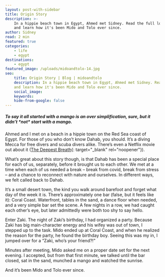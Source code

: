 ```yaml
---
layout: post-with-sidebar
title: Origin Story
description: >-
    In a hippie beach town in Egypt, Ahmed met Sidney. Read the full love story
    and learn how it's been Mido and Tolo ever since.
author: Sidney
read: 2 min
featured: true
categories:
    - life
    - egypt
destinations:
    - egypt
featured_image: /uploads/midoandtolo-14.jpg
seo:
    title: Origin Story | Blog | midoandtolo
    description: In a hippie beach town in Egypt, Ahmed met Sidney. Read the full love story
    and learn how it's been Mido and Tolo ever since.
    social_image:
    keywords:
    hide-from-google: false
---
```

##### *To say it all started with a mango is an over simplification, sure, but it didn’t \*not\* start with a mango.*

Ahmed and I met on a beach in a hippie town on the Red Sea coast of Egypt. For those of you who don’t know Dahab, you should. It’s a diving Mecca for free divers and scuba divers alike. There’s even a Netflix movie out about it ([The Deepest Breath](https://www.youtube.com/watch?v=MzH6BI6P4Uo){: target="_blank" rel="noopener"}).

What’s great about this story though, is that Dahab has been a special place for each of us, separately, before it brought us to each other. We met at a time when each of us needed a break – break from covid, break from stress – and a chance to reconnect with nature and ourselves. In different ways, we felt called back to Dahab.

It’s a small desert town, the kind you walk around barefoot and forget what day of the week it is. There’s approximately one bar (false, but it feels like it): Coral Coast. Waterfront, tables in the sand, a dance floor when needed, and a very simple bar set the scene. A few nights in a row, we had caught each other’s eye, but later admittedly were both too shy to say hello.

Enter Zaki. The night of Zaki’s birthday, I had organized a party. Because Zaki has big main-character energy and his wifey was out of town, I stepped up to the task. Mido ended up at Coral Coast, and when he realized the reason for the party, he found the birthday boy. Seeing this was my in, I jumped over for a “Zaki, who’s your friend?!”

Minutes after meeting, Mido asked me on a proper date set for the next evening. I accepted, but from that first minute, we talked until the bar closed, sat in the sand, munched a mango and watched the sunrise.

And it’s been Mido and Tolo ever since.